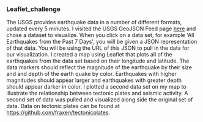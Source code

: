 ### Leaflet_challenge

The USGS provides earthquake data in a number of different formats, updated every 5 minutes. I visited the USGS GeoJSON Feed page [here](http://earthquake.usgs.gov/earthquakes/feed/v1.0/geojson.php) and chose a dataset to visualize. When you click on a data set, for example 'All Earthquakes from the Past 7 Days', you will be given a JSON representation of that data. You will be using the URL of this JSON to pull in the data for our visualization. I created a map using Leaflet that plots all of the earthquakes from the data set based on their longitude and latitude. The data markers should reflect the magnitude of the earthquake by their size and and depth of the earth quake by color. Earthquakes with higher magnitudes should appear larger and earthquakes with greater depth should appear darker in color. I plotted a second data set on my map to illustrate the relationship between tectonic plates and seismic activity. A second set of data was pulled and visualized along side the original set of data. Data on tectonic plates can be found at https://github.com/fraxen/tectonicplates.
